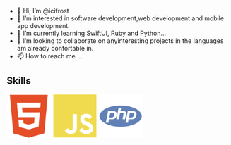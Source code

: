 - 👋 Hi, I’m @icifrost
- 👀 I’m interested in software development,web development and mobile app development.
- 🌱 I’m currently learning SwiftUI, Ruby and Python...
- 💞️ I’m looking to collaborate on anyinteresting projects in the languages am already confortable in.
- 📫 How to reach me ...
## Skills
<img
  src="images/skills/html5-colored.svg"
  alt="HTML5"
  title="HTML5"
  style="display: inline-block; margin: 0 auto; width: 100px">
  <img
  src="images/skills/javascript-colored.svg"
  alt="Javascript"
  title="Javascript"
  style="display: inline-block; margin: 0 auto; width: 100px">
<img
  src="images/skills/php-colored.svg"
  alt="PHP"
  title="PHP"
  style="display: inline-block; margin: 0 auto; width: 100px">
<!---![PHP](images/skills/php-colored.svg)--->
<!---
icifrost/icifrost is a ✨ special ✨ repository because its `README.md` (this file) appears on your GitHub profile.
You can click the Preview link to take a look at your changes.
--->
